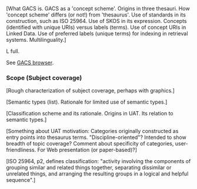 [What GACS is.  GACS as a 'concept scheme'.  Origins in three thesauri. How
'concept scheme' differs (or not!) from 'thesaurus'.  Use of standards in its
construction, such as ISO 25964.  Use of SKOS in its expression.  Concepts
(identified with unique URIs) versus labels (terms).  Use of concept URIs in
Linked Data.  Use of preferred labels (unique terms) for indexing in retrieval
systems.  Multilinguality.]

L full.

See [GACS browser](http://browser.agrisemantics.org/gacs/en/).
### Scope (Subject coverage)

[Rough characterization of subject coverage, perhaps with graphics.]

[Semantic types (list).  Rationale for limited use of semantic types.]

[Classification scheme and its rationale.  Origins in UAT.  Its relation
to semantic types.]

[Something about UAT motivation: Categories originally constructed as entry
points into thesaurus terms.  "Discipline-oriented"?  Intended to show breadth
of topic coverage?  Comment about specificity of categories, user-friendliness.
For Web presentation (or paper-based)?]

[ISO 25964, p2, defines classification: "activity involving the components of
grouping similar and related things together, separating dissimilar or
unrelated things, and arranging the resulting groups in a logical and helpful
sequence".]
